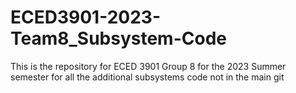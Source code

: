 # ECED3901-2023-Team8_Subsystem-Code
This is the repository for ECED 3901 Group 8 for the 2023 Summer semester for all the additional subsystems code not in the main git

